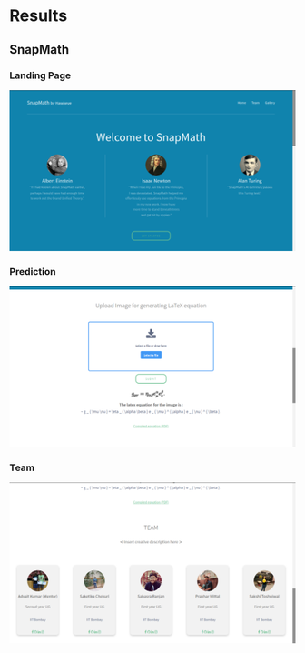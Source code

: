 # Results
## SnapMath



### Landing Page
![Homepage](https://github.com/hawkeye-ITSP/results/blob/master/webpage/homepage.png)

### Prediction
![Predicton](https://github.com/hawkeye-ITSP/results/blob/master/webpage/prediction.png)

### Team
![Team](https://github.com/hawkeye-ITSP/results/blob/master/webpage/team.png)
